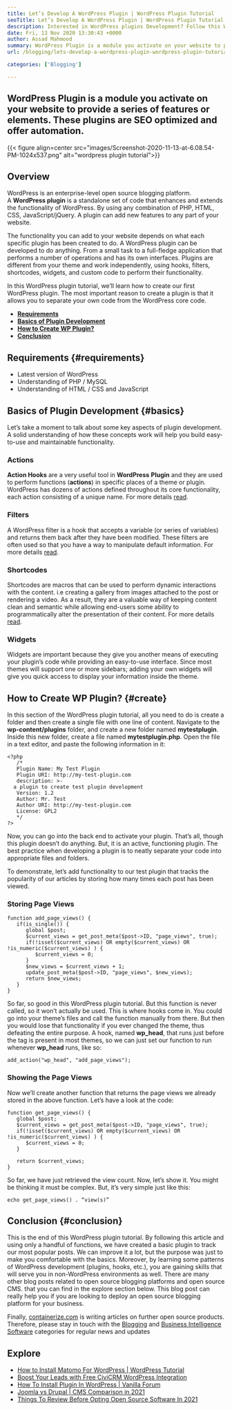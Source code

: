 ```yaml
---
title: Let’s Develop A WordPress Plugin | WordPress Plugin Tutorial
seoTitle: Let’s Develop A WordPress Plugin | WordPress Plugin Tutorial
description: Interested in WordPress plugins Development? Follow this WordPress plugin tutorial that describes complete steps to create a basic WordPress plugin.
date: Fri, 13 Nov 2020 13:30:43 +0000
author: Assad Mahmood
summary: WordPress Plugin is a module you activate on your website to provide a series of features or elements. These plugins are SEO optimized and offer automation.
url: /blogging/lets-develop-a-wordpress-plugin-wordpress-plugin-tutorial/

categories: ['Blogging']

---
```

## WordPress Plugin is a module you activate on your website to provide a series of features or elements. These plugins are SEO optimized and offer automation.

{{< figure align=center src="images/Screenshot-2020-11-13-at-6.08.54-PM-1024x537.png" alt="wordpress plugin tutorial">}}  

## Overview

WordPress is an enterprise-level open source blogging platform. A **WordPress plugin** is a standalone set of code that enhances and extends the functionality of WordPress. By using any combination of PHP, HTML, CSS, JavaScript/jQuery. A plugin can add new features to any part of your website.

The functionality you can add to your website depends on what each specific plugin has been created to do. A WordPress plugin can be developed to do anything. From a small task to a full-fledge application that performs a number of operations and has its own interfaces. Plugins are different from your theme and work independently, using hooks, filters, shortcodes, widgets, and custom code to perform their functionality.

In this WordPress plugin tutorial, we’ll learn how to create our first WordPress plugin. The most important reason to create a plugin is that it allows you to separate your own code from the WordPress core code.

  * **[Requirements][1]**
  * **[Basics of Plugin Development][2]**
  * **[How to Create WP Plugin?][3]**
  * **[Conclusion][4]**

## Requirements {#requirements}

  * Latest version of WordPress
  * Understanding of PHP / MySQL 
  * Understanding of HTML / CSS and JavaScript

## Basics of Plugin Development {#basics}

Let’s take a moment to talk about some key aspects of plugin development. A solid understanding of how these concepts work will help you build easy-to-use and maintainable functionality.

### Actions

**Action Hooks** are a very useful tool in **WordPress** **Plugin** and they are used to perform functions (**actions**) in specific places of a theme or plugin. WordPress has dozens of actions defined throughout its core functionality, each action consisting of a unique name. For more details [read][5].

### Filters

A WordPress filter is a hook that accepts a variable (or series of variables) and returns them back after they have been modified. These filters are often used so that you have a way to manipulate default information. For more details [read][6].

### Shortcodes

Shortcodes are macros that can be used to perform dynamic interactions with the content. i.e creating a gallery from images attached to the post or rendering a video. As a result, they are a valuable way of keeping content clean and semantic while allowing end-users some ability to programmatically alter the presentation of their content. For more details [read][7].

### Widgets

Widgets are important because they give you another means of executing your plugin’s code while providing an easy-to-use interface. Since most themes will support one or more sidebars; adding your own widgets will give you quick access to display your information inside the theme.

## **How to Create WP Plugin?** {#create}

In this section of the WordPress plugin tutorial, all you need to do is create a folder and then create a single file with one line of content. Navigate to the **wp-content/plugins** folder, and create a new folder named **mytestplugin**. Inside this new folder, create a file named **mytestplugin.php**. Open the file in a text editor, and paste the following information in it:


```
<?php
   /*
   Plugin Name: My Test Plugin
   Plugin URI: http://my-test-plugin.com
   description: >-
  a plugin to create test plugin development
   Version: 1.2
   Author: Mr. Test
   Author URI: http://my-test-plugin.com
   License: GPL2
   */
?>
```


Now, you can go into the back end to activate your plugin. That’s all, though this plugin doesn’t do anything. But, it is an active, functioning plugin. The best practice when developing a plugin is to neatly separate your code into appropriate files and folders. 

To demonstrate, let’s add functionality to our test plugin that tracks the popularity of our articles by storing how many times each post has been viewed.

### Storing Page Views


```
function add_page_views() {
   if(is_single()) {
      global $post;
      $current_views = get_post_meta($post->ID, "page_views", true);
      if(!isset($current_views) OR empty($current_views) OR !is_numeric($current_views) ) {
         $current_views = 0;
      }
      $new_views = $current_views + 1;
      update_post_meta($post->ID, "page_views", $new_views);
      return $new_views;
   }
}
```


So far, so good in this WordPress plugin tutorial. But this function is never called, so it won’t actually be used. This is where hooks come in. You could go into your theme’s files and call the function manually from there. But then you would lose that functionality if you ever changed the theme, thus defeating the entire purpose. A hook, named **wp_head**, that runs just before the tag is present in most themes, so we can just set our function to run whenever **wp_head** runs, like so:


```
add_action("wp_head", "add_page_views");
```


### Showing the Page Views

Now we’ll create another function that returns the page views we already stored in the above function. Let’s have a look at the code:


```
function get_page_views() {
   global $post;
   $current_views = get_post_meta($post->ID, "page_views", true);
   if(!isset($current_views) OR empty($current_views) OR !is_numeric($current_views) ) {
      $current_views = 0;
   }

   return $current_views;
}
```


So far, we have just retrieved the view count. Now, let’s show it. You might be thinking it must be complex. But, it’s very simple just like this:


```
echo get_page_views() . “view(s)”
```


## Conclusion {#conclusion}

This is the end of this WordPress plugin tutorial. By following this article and using only a handful of functions, we have created a basic plugin to track our most popular posts. We can improve it a lot, but the purpose was just to make you comfortable with the basics. Moreover, by learning some patterns of WordPress development (plugins, hooks, etc.), you are gaining skills that will serve you in non-WordPress environments as well. There are many other blog posts related to open source blogging platforms and open source CMS. that you can find in the explore section below. This blog post can really help you if you are looking to deploy an open source blogging platform for your business.

Finally, [containerize.com][8] is writing articles on further open source products. Therefore, please stay in touch with the [Blogging][9] and [Business Intelligence Software][10] categories for regular news and updates

## Explore

  * [How to Install Matomo For WordPress | WordPress Tutorial][11]
  * [Boost Your Leads with Free CiviCRM WordPress Integration][12]
  * [How To Install Plugin In WordPress | Vanilla Forum][13]
  * [Joomla vs Drupal | CMS Comparison in 2021][14]
  * [Things To Review Before Opting Open Source Software In 2021][15]

 [1]: #requirements
 [2]: #basics
 [3]: #create
 [4]: #conclusion
 [5]: https://developer.wordpress.org/plugins/hooks/
 [6]: https://developer.wordpress.org/plugins/hooks/filters/
 [7]: https://developer.wordpress.org/plugins/shortcodes/
 [8]: https://www.containerize.com/
 [9]: https://products.containerize.com/blogging/
 [10]: https://products.containerize.com/business-intelligence/
 [11]: https://blog.containerize.com/blogging/how-to-install-matomo-for-wordpress-wordpress-tutorial/

 [12]: https://blog.containerize.com/blogging/civicrm-wordpress-integration-wordpress-tutorial/
 [13]: https://blog.containerize.com/blogging/how-to-a-install-plugin-in-wordpress-vanilla-forum/

 [14]: https://blog.containerize.com/content-management/joomla-vs-drupal-cms-comparison-in-2021/

 [15]: https://blog.containerize.com/cmdb-software/things-to-review-before-opting-open-source-software-in-2021/
